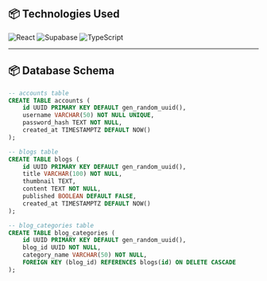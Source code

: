 ## 📦 Technologies Used

![React](https://img.shields.io/badge/React-61DAFB?style=for-the-badge&logo=react&logoColor=black)
![Supabase](https://img.shields.io/badge/Supabase-3ECF8E?style=for-the-badge&logo=supabase&logoColor=black)
![TypeScript](https://img.shields.io/badge/TypeScript-007ACC?style=for-the-badge&logo=typescript&logoColor=white)

---

## 📦 Database Schema
```sql
-- accounts table
CREATE TABLE accounts (
    id UUID PRIMARY KEY DEFAULT gen_random_uuid(),
    username VARCHAR(50) NOT NULL UNIQUE,
    password_hash TEXT NOT NULL,
    created_at TIMESTAMPTZ DEFAULT NOW()
);

-- blogs table
CREATE TABLE blogs (
    id UUID PRIMARY KEY DEFAULT gen_random_uuid(),
    title VARCHAR(100) NOT NULL,
    thumbnail TEXT,
    content TEXT NOT NULL,
    published BOOLEAN DEFAULT FALSE,
    created_at TIMESTAMPTZ DEFAULT NOW()
);

-- blog_categories table
CREATE TABLE blog_categories (
    id UUID PRIMARY KEY DEFAULT gen_random_uuid(),
    blog_id UUID NOT NULL,
    category_name VARCHAR(50) NOT NULL,
    FOREIGN KEY (blog_id) REFERENCES blogs(id) ON DELETE CASCADE
);
